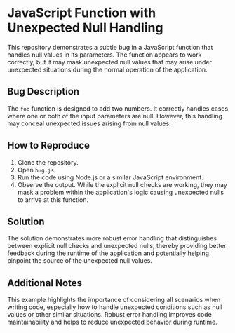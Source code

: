 # JavaScript Function with Unexpected Null Handling

This repository demonstrates a subtle bug in a JavaScript function that handles null values in its parameters.  The function appears to work correctly, but it may mask unexpected null values that may arise under unexpected situations during the normal operation of the application. 

## Bug Description

The `foo` function is designed to add two numbers. It correctly handles cases where one or both of the input parameters are null. However, this handling may conceal unexpected issues arising from null values.

## How to Reproduce

1. Clone the repository.
2. Open `bug.js`.
3. Run the code using Node.js or a similar JavaScript environment.
4. Observe the output.  While the explicit null checks are working, they may mask a problem within the application's logic causing unexpected nulls to arrive at this function. 

## Solution

The solution demonstrates more robust error handling that distinguishes between explicit null checks and unexpected nulls, thereby providing better feedback during the runtime of the application and potentially helping pinpoint the source of the unexpected null values.

## Additional Notes

This example highlights the importance of considering all scenarios when writing code, especially how to handle unexpected conditions such as null values or other similar situations.  Robust error handling improves code maintainability and helps to reduce unexpected behavior during runtime.